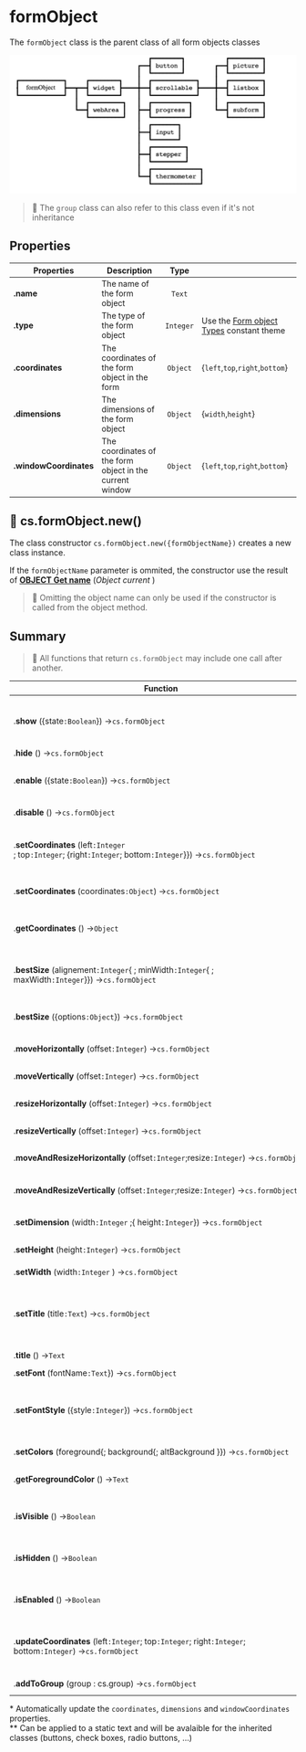 # formObject

The `formObject` class is the parent class of all form objects classes

<img src="static.png">

> 📌 The `group` class can also refer to this class even if it's not inheritance
	
## Properties

|Properties|Description|Type||
|----------|-----------|:--:|-------|
|**.name** | The name of the form object| `Text`
|**.type** | The type of the form object| `Integer` | Use the [Form object Types](https://doc.4d.com/4Dv18R6/4D/18-R6/Form-Object-Types.302-5199153.en.html) constant theme
|**.coordinates** | The coordinates of the form object in the form| `Object` |{`left`,`top`,`right`,`bottom`}|
|**.dimensions** | The dimensions of the form object| `Object` |{`width`,`height`}|
|**.windowCoordinates** | The coordinates of the form object in the current window| `Object` |{`left`,`top`,`right`,`bottom`}|

## 🔸 cs.formObject.new()

The class constructor `cs.formObject.new({formObjectName})` creates a new class instance.

If the `formObjectName` parameter is ommited, the constructor use the result of **[OBJECT Get name](https://doc.4d.com/4Dv19/4D/19/OBJECT-Get-name.301-5392401.en.html)** (_Object current_ )
> 📌 Omitting the object name can only be used if the constructor is called from the object method.

## Summary

> 📌 All functions that return `cs.formObject` may include one call after another. 

| Function | Action |
| -------- | ------ |  
|.**show** ({state`:Boolean`}) →`cs.formObject` | To make the object visible (no parameter) or invisible (`state` = **False**) | 
|.**hide** () →`cs.formObject` | To hide the object |
|.**enable** ({state`:Boolean`}) →`cs.formObject` | To enable (no parameter) or disable (`state` = **False**) the object |
|.**disable** () →`cs.formObject` | To disable the object |
|.**setCoordinates** (left`:Integer `; top`:Integer`; {right`:Integer`; bottom`:Integer`}}) →`cs.formObject` | To modifies the coordinates and, optionally, the size of the object \* |
|.**setCoordinates** (coordinates`:Object`) →`cs.formObject` | "left", "top"{, "right", "bottom"}\*|
|.**getCoordinates** () →`Object` | Returns the updated coordinates object\* |
|.**bestSize** (alignement`:Integer`{ ; minWidth`:Integer`{ ; maxWidth`:Integer`}}) →`cs.formObject` | Set the size of the object to its best size according to its content (e.g. a localized string) \* |
|.**bestSize** ({options`:Object`}) →`cs.formObject` |{"alignement"}{, "minWidth"}{, "maxWidth"}\*  |
|.**moveHorizontally** (offset`:Integer`) →`cs.formObject` | To move the object horizontally \*  |
|.**moveVertically** (offset`:Integer`) →`cs.formObject` | To move the object vertically \*  |
|.**resizeHorizontally** (offset`:Integer`) →`cs.formObject` | To resize the object horizontally \*  |
|.**resizeVertically** (offset`:Integer`) →`cs.formObject` | To resize the object vertically \*  |
|.**moveAndResizeHorizontally** (offset`:Integer`;resize`:Integer`) →`cs.formObject` | To move and resize the object horizontally \*  |
|.**moveAndResizeVertically** (offset`:Integer`;resize`:Integer`) →`cs.formObject` | To move and resize the object vertically \*  |
|.**setDimension** (width`:Integer` ;{ height`:Integer`}) →`cs.formObject` | To modify the object width & height \*  |
|.**setHeight** (height`:Integer`) →`cs.formObject` | To modify the object height \*  |
|.**setWidth** (width`:Integer` ) →`cs.formObject` | To modify the object width \*  |
|.**setTitle** (title`:Text`) →`cs.formObject` | To change the title of the object (if the title is a `resname`, the localization is performed) \** |
|.**title** () →`Text` | Returns the title of the object \** |
|.**setFont** (fontName`:Text`}) →`cs.formObject` | To set the font|
|.**setFontStyle** ({style`:Integer`}) →`cs.formObject` | To set the style of the title (use the 4D constants _Bold_, _Italic_, _Plain_, _Underline_) Default = _Plain_ \** |
|.**setColors** (foreground{; background{; altBackground }}) →`cs.formObject` | To set the object color(s)  |
|.**getForegroundColor** () →`Text` | To get the foreground color of the object |
|.**isVisible** () →`Boolean` | Returns **True** if the object is visible and **False** otherwise |
|.**isHidden** () →`Boolean` | Returns **False** if the object is not visible and **False** otherwise |
|.**isEnabled** () →`Boolean` | Returns **True** if the object is enabled and **False** otherwise |
|.**updateCoordinates** (left`:Integer`; top`:Integer`; right`:Integer`; bottom`:Integer`)   →`cs.formObject` | To update `coordinates`, `dimensions` and `windowCoordinates` properties |
|.**addToGroup** (group : cs.group) →`cs.formObject` | Adds the current widget to a [**`group`**](group.md) |
    
\* Automatically update the `coordinates`, `dimensions` and `windowCoordinates` properties.    
\** Can be applied to a static text and will be avalaible for the inherited classes (buttons, check boxes, radio buttons, …)
